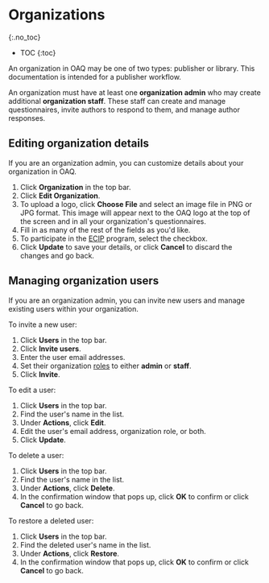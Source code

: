 # Organizations
{:.no_toc}

- TOC
{:toc}

An organization in OAQ may be one of two types: publisher or library. This documentation is intended for a publisher workflow.

An organization must have at least one **organization admin** who may create additional **organization staff**. These staff can create and manage questionnaires, invite authors to respond to them, and manage author responses.

## Editing organization details

If you are an organization admin, you can customize details about your organization in OAQ.

1. Click **Organization** in the top bar.
2. Click **Edit Organization**.
3. To upload a logo, click **Choose File** and select an image file in PNG or JPG format. This image will appear next to the OAQ logo at the top of the screen and in all your organization's questionnaires.
4. Fill in as many of the rest of the fields as you'd like.
5. To participate in the [ECIP](https://www.loc.gov/publish/cip/about/) program, select the checkbox.
6. Click **Update** to save your details, or click **Cancel** to discard the changes and go back.

## Managing organization users

If you are an organization admin, you can invite new users and manage existing users within your organization.

To invite a new user:

  1. Click **Users** in the top bar.
  2. Click **Invite users**.
  3. Enter the user email addresses.
  4. Set their organization [roles](/publisher-workflow/articles/account_management#types-of-account-roles) to either **admin** or **staff**.
  5. Click **Invite**.

To edit a user:

  1. Click **Users** in the top bar.
  2. Find the user's name in the list.
  3. Under **Actions**, click **Edit**.
  4. Edit the user's email address, organization role, or both.
  5. Click **Update**.

To delete a user:

  1. Click **Users** in the top bar.
  2. Find the user's name in the list.
  3. Under **Actions**, click **Delete**.
  4. In the confirmation window that pops up, click **OK** to confirm or click **Cancel** to go back.

To restore a deleted user:

  1. Click **Users** in the top bar.
  2. Find the deleted user's name in the list.
  3. Under **Actions**, click **Restore**.
  4. In the confirmation window that pops up, click **OK** to confirm or click **Cancel** to go back.
